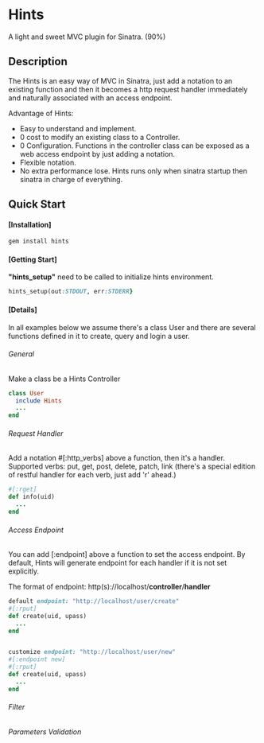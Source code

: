 # Hints
A light and sweet MVC plugin for Sinatra. (90%)

## Description
The Hints is an easy way of MVC in Sinatra, just add a notation to an existing function and then it becomes a http request handler immediately and naturally associated with an access endpoint.

Advantage of Hints:
- Easy to understand and implement.
- 0 cost to modify an existing class to a Controller.
- 0 Configuration. Functions in the controller class can be exposed as a web access endpoint by just adding a notation.
- Flexible notation.
- No extra performance lose. Hints runs only when sinatra startup then sinatra in charge of everything.

## Quick Start
#### [Installation]
```bash
gem install hints
```

#### [Getting Start]
**"hints_setup"** need to be called to initialize hints environment.
```ruby
hints_setup(out:STDOUT, err:STDERR}
```

#### [Details]
In all examples below we assume there's a class User and there are several functions defined in it to create, query and login a user.

###### General
Make a class be a Hints Controller
```ruby
class User
  include Hints
  ...
end
```

###### Request Handler
Add a notation #[:http_verbs] above a function, then it's a handler.
Supported verbs: put, get, post, delete, patch, link
(there's a special edition of restful handler for each verb, just add 'r' ahead.)

```ruby
#[:rget]
def info(uid)
  ...
end
```

###### Access Endpoint
You can add [:endpoint] above a function to set the access endpoint.
By default, Hints will generate endpoint for each handler if it is not set explicitly.

The format of endpoint:
http(s)://localhost/**controller**/**handler**

```ruby
default endpoint: "http://localhost/user/create"
#[:rput]
def create(uid, upass)
  ...
end


customize endpoint: "http://localhost/user/new"
#[:endpoint new]
#[:rput]
def create(uid, upass)
  ...
end
```

###### Filter

###### Parameters Validation

